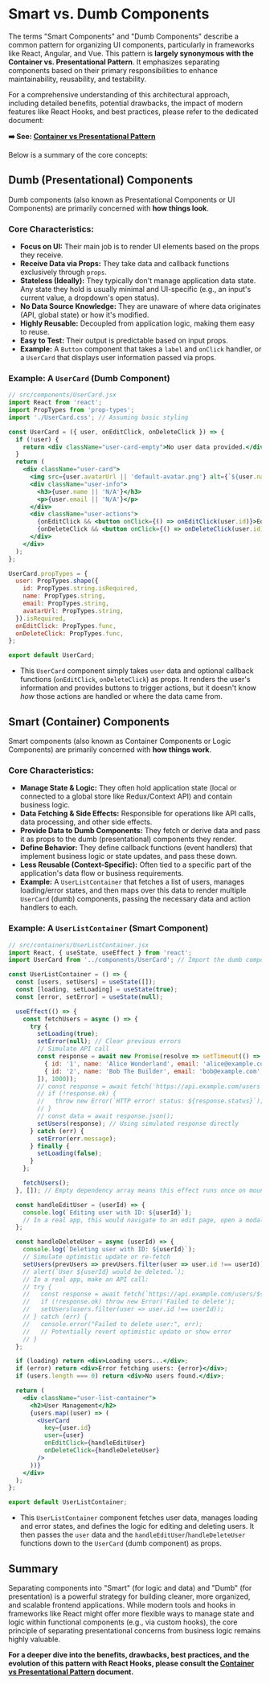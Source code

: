 # Smart vs. Dumb Components

The terms "Smart Components" and "Dumb Components" describe a common pattern for organizing UI components, particularly in frameworks like React, Angular, and Vue. This pattern is **largely synonymous with the Container vs. Presentational Pattern**. It emphasizes separating components based on their primary responsibilities to enhance maintainability, reusability, and testability.

For a comprehensive understanding of this architectural approach, including detailed benefits, potential drawbacks, the impact of modern features like React Hooks, and best practices, please refer to the dedicated document:

**➡️ See: [Container vs Presentational Pattern](./Container%20vs%20Presentational%20Pattern.md)**

Below is a summary of the core concepts:

## Dumb (Presentational) Components

Dumb components (also known as Presentational Components or UI Components) are primarily concerned with **how things look**.

### Core Characteristics:

*   **Focus on UI:** Their main job is to render UI elements based on the props they receive.
*   **Receive Data via Props:** They take data and callback functions exclusively through `props`.
*   **Stateless (Ideally):** They typically don't manage application data state. Any state they hold is usually minimal and UI-specific (e.g., an input's current value, a dropdown's open status).
*   **No Data Source Knowledge:** They are unaware of where data originates (API, global state) or how it's modified.
*   **Highly Reusable:** Decoupled from application logic, making them easy to reuse.
*   **Easy to Test:** Their output is predictable based on input props.
*   **Example:** A `Button` component that takes a `label` and `onClick` handler, or a `UserCard` that displays user information passed via props.

### Example: A `UserCard` (Dumb Component)

```jsx
// src/components/UserCard.jsx
import React from 'react';
import PropTypes from 'prop-types';
import './UserCard.css'; // Assuming basic styling

const UserCard = ({ user, onEditClick, onDeleteClick }) => {
  if (!user) {
    return <div className="user-card-empty">No user data provided.</div>;
  }
  return (
    <div className="user-card">
      <img src={user.avatarUrl || 'default-avatar.png'} alt={`${user.name}'s avatar`} className="user-avatar" />
      <div className="user-info">
        <h3>{user.name || 'N/A'}</h3>
        <p>{user.email || 'N/A'}</p>
      </div>
      <div className="user-actions">
        {onEditClick && <button onClick={() => onEditClick(user.id)}>Edit</button>}
        {onDeleteClick && <button onClick={() => onDeleteClick(user.id)}>Delete</button>}
      </div>
    </div>
  );
};

UserCard.propTypes = {
  user: PropTypes.shape({
    id: PropTypes.string.isRequired,
    name: PropTypes.string,
    email: PropTypes.string,
    avatarUrl: PropTypes.string,
  }).isRequired,
  onEditClick: PropTypes.func,
  onDeleteClick: PropTypes.func,
};

export default UserCard;
```
*   This `UserCard` component simply takes `user` data and optional callback functions (`onEditClick`, `onDeleteClick`) as props. It renders the user's information and provides buttons to trigger actions, but it doesn't know *how* those actions are handled or where the data came from.

## Smart (Container) Components

Smart components (also known as Container Components or Logic Components) are primarily concerned with **how things work**.

### Core Characteristics:

*   **Manage State & Logic:** They often hold application state (local or connected to a global store like Redux/Context API) and contain business logic.
*   **Data Fetching & Side Effects:** Responsible for operations like API calls, data processing, and other side effects.
*   **Provide Data to Dumb Components:** They fetch or derive data and pass it as props to the dumb (presentational) components they render.
*   **Define Behavior:** They define callback functions (event handlers) that implement business logic or state updates, and pass these down.
*   **Less Reusable (Context-Specific):** Often tied to a specific part of the application's data flow or business requirements.
*   **Example:** A `UserListContainer` that fetches a list of users, manages loading/error states, and then maps over this data to render multiple `UserCard` (dumb) components, passing the necessary data and action handlers to each.

### Example: A `UserListContainer` (Smart Component)

```jsx
// src/containers/UserListContainer.jsx
import React, { useState, useEffect } from 'react';
import UserCard from '../components/UserCard'; // Import the dumb component

const UserListContainer = () => {
  const [users, setUsers] = useState([]);
  const [loading, setLoading] = useState(true);
  const [error, setError] = useState(null);

  useEffect(() => {
    const fetchUsers = async () => {
      try {
        setLoading(true);
        setError(null); // Clear previous errors
        // Simulate API call
        const response = await new Promise(resolve => setTimeout(() => resolve([
          { id: '1', name: 'Alice Wonderland', email: 'alice@example.com', avatarUrl: 'alice.png' },
          { id: '2', name: 'Bob The Builder', email: 'bob@example.com', avatarUrl: 'bob.png' },
        ]), 1000));
        // const response = await fetch('https://api.example.com/users');
        // if (!response.ok) {
        //   throw new Error(`HTTP error! status: ${response.status}`);
        // }
        // const data = await response.json();
        setUsers(response); // Using simulated response directly
      } catch (err) {
        setError(err.message);
      } finally {
        setLoading(false);
      }
    };

    fetchUsers();
  }, []); // Empty dependency array means this effect runs once on mount

  const handleEditUser = (userId) => {
    console.log(`Editing user with ID: ${userId}`);
    // In a real app, this would navigate to an edit page, open a modal, or dispatch an action
  };

  const handleDeleteUser = async (userId) => {
    console.log(`Deleting user with ID: ${userId}`);
    // Simulate optimistic update or re-fetch
    setUsers(prevUsers => prevUsers.filter(user => user.id !== userId));
    // alert(`User ${userId} would be deleted.`);
    // In a real app, make an API call:
    // try {
    //   const response = await fetch(`https://api.example.com/users/${userId}`, { method: 'DELETE' });
    //   if (!response.ok) throw new Error('Failed to delete');
    //   setUsers(users.filter(user => user.id !== userId));
    // } catch (err) {
    //   console.error("Failed to delete user:", err);
    //   // Potentially revert optimistic update or show error
    // }
  };

  if (loading) return <div>Loading users...</div>;
  if (error) return <div>Error fetching users: {error}</div>;
  if (users.length === 0) return <div>No users found.</div>;

  return (
    <div className="user-list-container">
      <h2>User Management</h2>
      {users.map((user) => (
        <UserCard
          key={user.id}
          user={user}
          onEditClick={handleEditUser}
          onDeleteClick={handleDeleteUser}
        />
      ))}
    </div>
  );
};

export default UserListContainer;
```
*   This `UserListContainer` component fetches user data, manages loading and error states, and defines the logic for editing and deleting users. It then passes the `user` data and the `handleEditUser`/`handleDeleteUser` functions down to the `UserCard` (dumb component) as props.

## Summary

Separating components into "Smart" (for logic and data) and "Dumb" (for presentation) is a powerful strategy for building cleaner, more organized, and scalable frontend applications. While modern tools and hooks in frameworks like React might offer more flexible ways to manage state and logic within functional components (e.g., via custom hooks), the core principle of separating presentational concerns from business logic remains highly valuable.

**For a deeper dive into the benefits, drawbacks, best practices, and the evolution of this pattern with React Hooks, please consult the [Container vs Presentational Pattern](./Container%20vs%20Presentational%20Pattern.md) document.**

